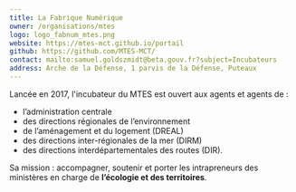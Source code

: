 ```yaml
---
title: La Fabrique Numérique
owner: /organisations/mtes
logo: logo_fabnum_mtes.png
website: https://mtes-mct.github.io/portail
github: https://github.com/MTES-MCT/
contact: mailto:samuel.goldszmidt@beta.gouv.fr?subject=Incubateurs
address: Arche de la Défense, 1 parvis de la Défense, Puteaux
---
```


Lancée en 2017, l'incubateur du MTES est ouvert aux agents et agents de : 
- l’administration centrale
- des directions régionales de l’environnement
- de l’aménagement et du logement (DREAL)
- des directions inter-régionales de la mer (DIRM)
- des directions interdépartementales des routes (DIR). 

Sa mission : accompagner, soutenir et porter les intrapreneurs des ministères en charge de **l’écologie et des territoires**.
